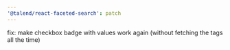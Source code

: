 ```yaml
---
'@talend/react-faceted-search': patch
---
```


fix: make checkbox badge with values work again (without fetching the tags all the time)
